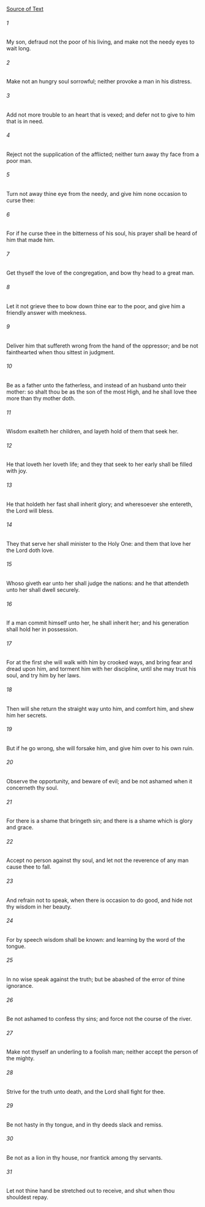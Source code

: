 [Source of Text](https://github.com/scrollmapper/bible_databases_deuterocanonical)

###### 1
My son, defraud not the poor of his living, and make not the needy eyes to wait long.

###### 2
Make not an hungry soul sorrowful; neither provoke a man in his distress.

###### 3
Add not more trouble to an heart that is vexed; and defer not to give to him that is in need.

###### 4
Reject not the supplication of the afflicted; neither turn away thy face from a poor man.

###### 5
Turn not away thine eye from the needy, and give him none occasion to curse thee:

###### 6
For if he curse thee in the bitterness of his soul, his prayer shall be heard of him that made him.

###### 7
Get thyself the love of the congregation, and bow thy head to a great man.

###### 8
Let it not grieve thee to bow down thine ear to the poor, and give him a friendly answer with meekness.

###### 9
Deliver him that suffereth wrong from the hand of the oppressor; and be not fainthearted when thou sittest in judgment.

###### 10
Be as a father unto the fatherless, and instead of an husband unto their mother: so shalt thou be as the son of the most High, and he shall love thee more than thy mother doth.

###### 11
Wisdom exalteth her children, and layeth hold of them that seek her.

###### 12
He that loveth her loveth life; and they that seek to her early shall be filled with joy.

###### 13
He that holdeth her fast shall inherit glory; and wheresoever she entereth, the Lord will bless.

###### 14
They that serve her shall minister to the Holy One: and them that love her the Lord doth love.

###### 15
Whoso giveth ear unto her shall judge the nations: and he that attendeth unto her shall dwell securely.

###### 16
If a man commit himself unto her, he shall inherit her; and his generation shall hold her in possession.

###### 17
For at the first she will walk with him by crooked ways, and bring fear and dread upon him, and torment him with her discipline, until she may trust his soul, and try him by her laws.

###### 18
Then will she return the straight way unto him, and comfort him, and shew him her secrets.

###### 19
But if he go wrong, she will forsake him, and give him over to his own ruin.

###### 20
Observe the opportunity, and beware of evil; and be not ashamed when it concerneth thy soul.

###### 21
For there is a shame that bringeth sin; and there is a shame which is glory and grace.

###### 22
Accept no person against thy soul, and let not the reverence of any man cause thee to fall.

###### 23
And refrain not to speak, when there is occasion to do good, and hide not thy wisdom in her beauty.

###### 24
For by speech wisdom shall be known: and learning by the word of the tongue.

###### 25
In no wise speak against the truth; but be abashed of the error of thine ignorance.

###### 26
Be not ashamed to confess thy sins; and force not the course of the river.

###### 27
Make not thyself an underling to a foolish man; neither accept the person of the mighty.

###### 28
Strive for the truth unto death, and the Lord shall fight for thee.

###### 29
Be not hasty in thy tongue, and in thy deeds slack and remiss.

###### 30
Be not as a lion in thy house, nor frantick among thy servants.

###### 31
Let not thine hand be stretched out to receive, and shut when thou shouldest repay.